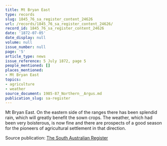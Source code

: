 ```yaml
---
title: Mt Bryan East
type: records
slug: 1845_76_sa_register_content_24626
url: /records/1845_76_sa_register_content_24626/
record_id: 1845_76_sa_register_content_24626
date: '1872-07-05'
date_display: null
volume: null
issue_number: null
page: '5'
article_type: news
issue_reference: 5 July 1872, page 5
people_mentioned: []
places_mentioned:
- Mt Bryan East
topics:
- agriculture
- weather
source_document: 1985-87_Northern__Argus.md
publication_slug: sa-register
---
```


Mt Bryan East.  On the eastern side of the ranges there has been splendid rain, which will greatly benefit the sown crops.  The weather, which had been very boisterous, is now fine and there are prospects of a good season for the pioneers of agricultural settlement in that direction.

Source publication: [The South Australian Register](/publications/sa-register/)
